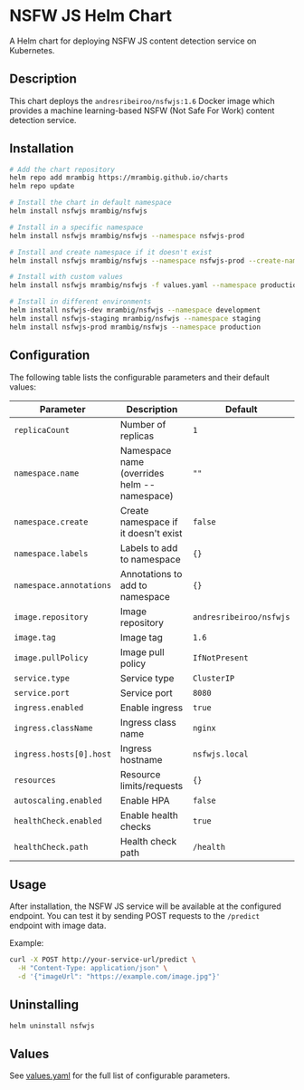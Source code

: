 # NSFW JS Helm Chart

A Helm chart for deploying NSFW JS content detection service on Kubernetes.

## Description

This chart deploys the `andresribeiroo/nsfwjs:1.6` Docker image which provides a machine learning-based NSFW (Not Safe For Work) content detection service.

## Installation

```bash
# Add the chart repository
helm repo add mrambig https://mrambig.github.io/charts
helm repo update

# Install the chart in default namespace
helm install nsfwjs mrambig/nsfwjs

# Install in a specific namespace
helm install nsfwjs mrambig/nsfwjs --namespace nsfwjs-prod

# Install and create namespace if it doesn't exist
helm install nsfwjs mrambig/nsfwjs --namespace nsfwjs-prod --create-namespace

# Install with custom values
helm install nsfwjs mrambig/nsfwjs -f values.yaml --namespace production

# Install in different environments
helm install nsfwjs-dev mrambig/nsfwjs --namespace development
helm install nsfwjs-staging mrambig/nsfwjs --namespace staging
helm install nsfwjs-prod mrambig/nsfwjs --namespace production
```

## Configuration

The following table lists the configurable parameters and their default values:

| Parameter | Description | Default |
|-----------|-------------|---------|
| `replicaCount` | Number of replicas | `1` |
| `namespace.name` | Namespace name (overrides helm --namespace) | `""` |
| `namespace.create` | Create namespace if it doesn't exist | `false` |
| `namespace.labels` | Labels to add to namespace | `{}` |
| `namespace.annotations` | Annotations to add to namespace | `{}` |
| `image.repository` | Image repository | `andresribeiroo/nsfwjs` |
| `image.tag` | Image tag | `1.6` |
| `image.pullPolicy` | Image pull policy | `IfNotPresent` |
| `service.type` | Service type | `ClusterIP` |
| `service.port` | Service port | `8080` |
| `ingress.enabled` | Enable ingress | `true` |
| `ingress.className` | Ingress class name | `nginx` |
| `ingress.hosts[0].host` | Ingress hostname | `nsfwjs.local` |
| `resources` | Resource limits/requests | `{}` |
| `autoscaling.enabled` | Enable HPA | `false` |
| `healthCheck.enabled` | Enable health checks | `true` |
| `healthCheck.path` | Health check path | `/health` |

## Usage

After installation, the NSFW JS service will be available at the configured endpoint. You can test it by sending POST requests to the `/predict` endpoint with image data.

Example:
```bash
curl -X POST http://your-service-url/predict \
  -H "Content-Type: application/json" \
  -d '{"imageUrl": "https://example.com/image.jpg"}'
```

## Uninstalling

```bash
helm uninstall nsfwjs
```

## Values

See [values.yaml](values.yaml) for the full list of configurable parameters.
